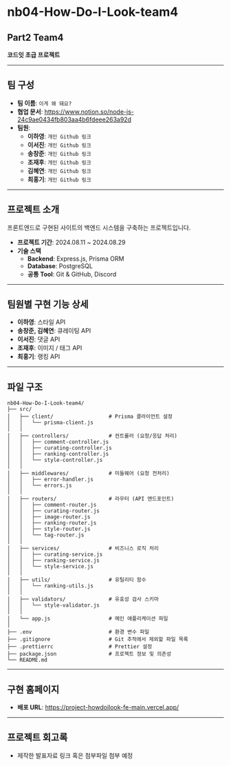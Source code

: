 # nb04-How-Do-I-Look-team4

## Part2 Team4

**코드잇 초급 프로젝트**

---

## 팀 구성

- **팀 이름**: `이게 왜 돼요?`
- **협업 문서**: https://www.notion.so/node-js-24c9ae0434fb803aa4b6fdeee263a92d
- **팀원**:
  - **이하영**: `개인 Github 링크`
  - **이서진**: `개인 Github 링크`
  - **송창준**: `개인 Github 링크`
  - **조재후**: `개인 Github 링크`
  - **김혜연**: `개인 Github 링크`
  - **최홍기**: `개인 Github 링크`

---

## 프로젝트 소개

프론트엔드로 구현된 사이트의 백엔드 시스템을 구축하는 프로젝트입니다.

- **프로젝트 기간**: 2024.08.11 ~ 2024.08.29
- **기술 스택**
  - **Backend**: Express.js, Prisma ORM
  - **Database**: PostgreSQL
  - **공통 Tool**: Git & GitHub, Discord

---

## 팀원별 구현 기능 상세

- **이하영**: 스타일 API
- **송창준, 김혜연**: 큐레이팅 API
- **이서진**: 댓글 API
- **조재후**: 이미지 / 태그 API
- **최홍기**: 랭킹 API

---

## 파일 구조

```
nb04-How-Do-I-Look-team4/
├── src/
│   ├── client/                  # Prisma 클라이언트 설정
│   │   └── prisma-client.js
│   │
│   ├── controllers/             # 컨트롤러 (요청/응답 처리)
│   │   ├── comment-controller.js
│   │   ├── curating-controller.js
│   │   ├── ranking-controller.js
│   │   └── style-controller.js
│   │
│   ├── middlewares/             # 미들웨어 (요청 전처리)
│   │   ├── error-handler.js
│   │   └── errors.js
│   │
│   ├── routers/                 # 라우터 (API 엔드포인트)
│   │   ├── comment-router.js
│   │   ├── curating-router.js
│   │   ├── image-router.js
│   │   ├── ranking-router.js
│   │   ├── style-router.js
│   │   └── tag-router.js
│   │
│   ├── services/                # 비즈니스 로직 처리
│   │   ├── curating-service.js
│   │   ├── ranking-service.js
│   │   └── style-service.js
│   │
│   ├── utils/                   # 유틸리티 함수
│   │   └── ranking-utils.js
│   │
│   ├── validators/              # 유효성 검사 스키마
│   │   └── style-validator.js
│   │
│   └── app.js                   # 메인 애플리케이션 파일
│
├── .env                         # 환경 변수 파일
├── .gitignore                   # Git 추적에서 제외할 파일 목록
├── .prettierrc                  # Prettier 설정
├── package.json                 # 프로젝트 정보 및 의존성
└── README.md
```

---

## 구현 홈페이지

- **배포 URL**: https://project-howdoilook-fe-main.vercel.app/

---

## 프로젝트 회고록

- 제작한 발표자료 링크 혹은 첨부파일 첨부 예정